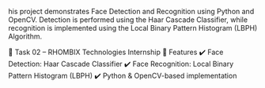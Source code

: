 his project demonstrates Face Detection and Recognition using Python and OpenCV. Detection is performed using the Haar Cascade Classifier, while recognition is implemented using the Local Binary Pattern Histogram (LBPH) Algorithm.

🚀 Task 02 – RHOMBIX Technologies Internship
🔹 Features
✔️ Face Detection: Haar Cascade Classifier
✔️ Face Recognition: Local Binary Pattern Histogram (LBPH)
✔️ Python & OpenCV-based implementation
